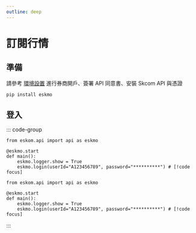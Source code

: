 ```yaml
---
outline: deep
---
```


# 訂閱行情

## 準備

請參考 [環境設置](/) 進行券商開戶、簽署 API 同意書、安裝 Skcom API 與憑證

```bash
pip install eskmo
```

## 登入
::: code-group
```python{6} [0.1.0]
from eskom.api import api as eskmo

@eskmo.start
def main():
    eskmo.logger.show = True
    eskmo.login(userId="A123456789", password="**********") # [!code focus]
```

```python{6} [0.0.1]
from eskom.api import api as eskmo

@eskmo.start
def main():
    eskmo.logger.show = True
    eskmo.login(userId="A123456789", password="**********") # [!code focus]
```
:::